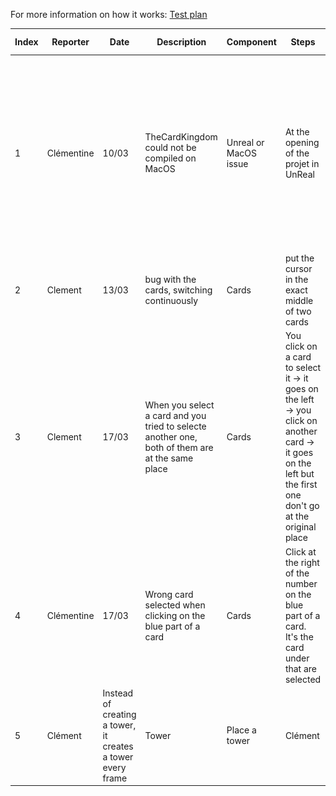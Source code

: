 For more information on how it works: [Test plan](https://github.com/algosup/2022-2023-project-4-game-design-Team-6/blob/Documents/Documents/TestPlan.md)

|Index|Reporter|Date|Description|Component|Steps|Assignee|Status|Severity|Additional content|
|-|-|-|-|-|-|-|-|-|-|
|1|Clémentine|10/03|TheCardKingdom could not be compiled on MacOS|Unreal or MacOS issue|At the opening of the projet in UnReal|Clément|To do|Medium|<img src="img/1miss.png" style="height:100px"><img src="img/1log.png" style="height:100px"><img src="img/1error.png" style="height:100px">|
|2|Clement|13/03|bug with the cards, switching continuously|Cards|put the cursor in the exact middle of two cards|Clement|In progress|Medium|-|
|3|Clement|17/03|When you select a card and you tried to selecte another one, both of them are at the same place|Cards|You click on a card to select it -> it goes on the left -> you click on another card -> it goes on the left but the first one don't go at the original place|Clément|In progress|Medium|-|
|4|Clémentine|17/03|Wrong card selected when clicking on the blue part of a card|Cards|Click at the right of the number on the blue part of a card. It's the card under that are selected|Clément|To do|None|-|
|5|Clément|Instead of creating a tower, it creates a tower every frame|Tower|Place a tower|Clément|To do|Major|-| 
